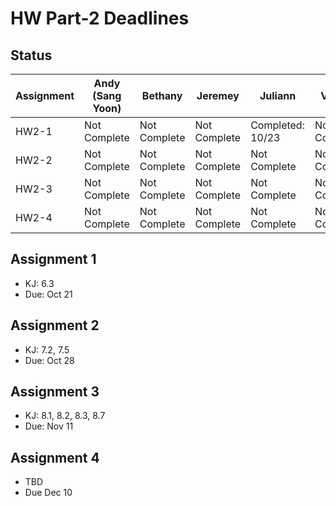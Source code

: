 # HW Part-2 Deadlines

## Status

| Assignment    | Andy (Sang Yoon) | Bethany    | Jeremey       | Juliann       | Vinicio |
| ------------- | ------------- | ------------- | ------------- | ------------- | ------------- |
| HW2-1  | Not Complete  | Not Complete  | Not Complete  | Completed: 10/23 | Not Complete  |
| HW2-2  | Not Complete  | Not Complete  | Not Complete  | Not Complete  | Not Complete  |
| HW2-3  | Not Complete  | Not Complete  | Not Complete  | Not Complete | Not Complete  |
| HW2-4  | Not Complete  | Not Complete  | Not Complete  | Not Complete  | Not Complete  |

## Assignment 1 
- KJ: 6.3
- Due: Oct 21

## Assignment 2
- KJ:  7.2, 7.5
- Due: Oct 28

## Assignment 3
- KJ: 8.1, 8.2, 8.3, 8.7
- Due: Nov 11

## Assignment 4
- TBD
- Due Dec 10
